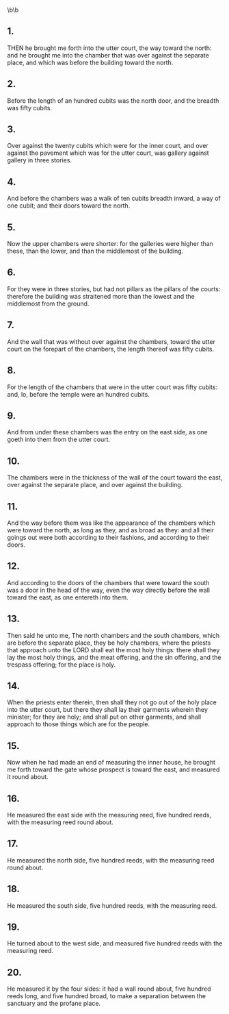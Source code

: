 \b\b
## 1.
THEN he brought me forth into the utter court, the way toward the north: and he brought me into the chamber that was over against the separate place, and which was before the building toward the north.
## 2.
Before the length of an hundred cubits was the north door, and the breadth was fifty cubits.
## 3.
Over against the twenty cubits which were for the inner court, and over against the pavement which was for the utter court, was gallery against gallery in three stories.
## 4.
And before the chambers was a walk of ten cubits breadth inward, a way of one cubit; and their doors toward the north.
## 5.
Now the upper chambers were shorter: for the galleries were higher than these, than the lower, and than the middlemost of the building.
## 6.
For they were in three stories, but had not pillars as the pillars of the courts: therefore the building was straitened more than the lowest and the middlemost from the ground.
## 7.
And the wall that was without over against the chambers, toward the utter court on the forepart of the chambers, the length thereof was fifty cubits.
## 8.
For the length of the chambers that were in the utter court was fifty cubits: and, lo, before the temple were an hundred cubits.
## 9.
And from under these chambers was the entry on the east side, as one goeth into them from the utter court.
## 10.
The chambers were in the thickness of the wall of the court toward the east, over against the separate place, and over against the building.
## 11.
And the way before them was like the appearance of the chambers which were toward the north, as long as they, and as broad as they: and all their goings out were both according to their fashions, and according to their doors.
## 12.
And according to the doors of the chambers that were toward the south was a door in the head of the way, even the way directly before the wall toward the east, as one entereth into them.
## 13.
Then said he unto me, The north chambers and the south chambers, which are before the separate place, they be holy chambers, where the priests that approach unto the LORD shall eat the most holy things: there shall they lay the most holy things, and the meat offering, and the sin offering, and the trespass offering; for the place is holy.
## 14.
When the priests enter therein, then shall they not go out of the holy place into the utter court, but there they shall lay their garments wherein they minister; for they are holy; and shall put on other garments, and shall approach to those things which are for the people.
## 15.
Now when he had made an end of measuring the inner house, he brought me forth toward the gate whose prospect is toward the east, and measured it round about.
## 16.
He measured the east side with the measuring reed, five hundred reeds, with the measuring reed round about.
## 17.
He measured the north side, five hundred reeds, with the measuring reed round about.
## 18.
He measured the south side, five hundred reeds, with the measuring reed.
## 19.
He turned about to the west side, and measured five hundred reeds with the measuring reed.
## 20.
He measured it by the four sides: it had a wall round about, five hundred reeds long, and five hundred broad, to make a separation between the sanctuary and the profane place.
